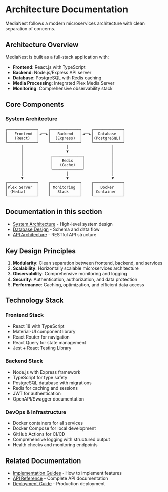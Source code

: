 # Architecture Documentation

MediaNest follows a modern microservices architecture with clean separation of concerns.

## Architecture Overview

MediaNest is built as a full-stack application with:

- **Frontend**: React.js with TypeScript
- **Backend**: Node.js/Express API server
- **Database**: PostgreSQL with Redis caching
- **Media Processing**: Integrated Plex Media Server
- **Monitoring**: Comprehensive observability stack

## Core Components

### System Architecture

```
┌─────────────┐    ┌─────────────┐    ┌─────────────┐
│   Frontend  │◄──►│   Backend   │◄──►│  Database   │
│   (React)   │    │  (Express)  │    │(PostgreSQL) │
└─────────────┘    └─────────────┘    └─────────────┘
       │                   │                   │
       │                   ▼                   │
       │            ┌─────────────┐            │
       │            │    Redis    │            │
       │            │   (Cache)   │            │
       │            └─────────────┘            │
       │                   │                   │
       ▼                   ▼                   ▼
┌─────────────┐    ┌─────────────┐    ┌─────────────┐
│Plex Server  │    │ Monitoring  │    │   Docker    │
│ (Media)     │    │   Stack     │    │ Container   │
└─────────────┘    └─────────────┘    └─────────────┘
```

## Documentation in this section

- [System Architecture](./system-architecture.md) - High-level system design
- [Database Design](./database-design.md) - Schema and data flow
- [API Architecture](./api-architecture.md) - RESTful API structure

## Key Design Principles

1. **Modularity**: Clean separation between frontend, backend, and services
2. **Scalability**: Horizontally scalable microservices architecture
3. **Observability**: Comprehensive monitoring and logging
4. **Security**: Authentication, authorization, and data protection
5. **Performance**: Caching, optimization, and efficient data access

## Technology Stack

### Frontend Stack

- React 18 with TypeScript
- Material-UI component library
- React Router for navigation
- React Query for state management
- Jest + React Testing Library

### Backend Stack

- Node.js with Express framework
- TypeScript for type safety
- PostgreSQL database with migrations
- Redis for caching and sessions
- JWT for authentication
- OpenAPI/Swagger documentation

### DevOps & Infrastructure

- Docker containers for all services
- Docker Compose for local development
- GitHub Actions for CI/CD
- Comprehensive logging with structured output
- Health checks and monitoring endpoints

## Related Documentation

- [Implementation Guides](../04-implementation-guides/README.md) - How to implement features
- [API Reference](../03-api-reference/README.md) - Complete API documentation
- [Deployment Guide](../06-deployment/README.md) - Production deployment

